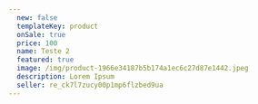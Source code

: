 ```yaml
---
  new: false
  templateKey: product
  onSale: true
  price: 100
  name: Teste 2
  featured: true
  image: /img/product-1966e34187b5b174a1ec6c27d87e1442.jpeg
  description: Lorem Ipsum
  seller: re_ck7l7zucy00p1mp6flzbed9ua
---
```

